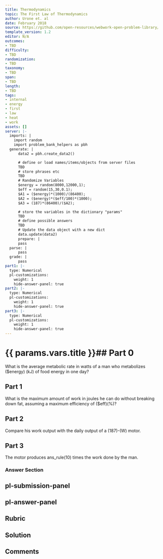 ```yaml
---
title: Thermodynamics
topic: The First Law of Thermodynamics
author: Urone et. al
date: February 2018
source: https://github.com/open-resources/webwork-open-problem-library/tree/master/Contrib/BrockPhysics/College_Physics_Urone/15.Thermodynamics/The_First_Law_of_Thermodynamics/NU_U17-15-01-007.pg
template_version: 1.2
editor: N/A
outcomes:
- TBD
difficulty:
- TBD
randomization:
- TBD
taxonomy:
- TBD
span:
- TBD
length:
- TBD
tags:
- internal
- energy
- first
- law
- heat
- work
assets: []
server: |-
  imports: |
    import random
    import problem_bank_helpers as pbh
  generate: |
      data2 = pbh.create_data2()

      # define or load names/items/objects from server files
      TBD
      # store phrases etc
      TBD
      # Randomize Variables
      $energy = random(8000,12000,1);
      $eff = random(15,30,0.1);
      $A1 = ($energy)*(1000)/(86400);
      $A2 = ($energy)*($eff/100)*(1000);
      $A3 = (187)*(86400)/($A2);

      # store the variables in the dictionary "params"
      TBD
      # define possible answers
      TBD
      # Update the data object with a new dict
      data.update(data2)
      prepare: |
      pass
  parse: |
      pass
  grade: |
      pass
part1: |-
  type: Numerical
  pl-customizations:
    weight: 1
    hide-answer-panel: true
part2: |-
  type: Numerical
  pl-customizations:
    weight: 1
    hide-answer-panel: true
part3: |-
  type: Numerical
  pl-customizations:
    weight: 1
    hide-answer-panel: true
---
```


# {{ params.vars.title }}## Part 0 
What is the average metabolic rate in watts of a man who metabolizes ($energy) (kJ) of food energy in one day? 
## Part 1 
What is the maximum amount of work in joules he can do without breaking down fat, assuming a maximum efficiency of ($eff)(%)? 
## Part 2 
Compare his work output with the daily output of a (187)-(W) motor. 
## Part 3 
The motor produces ans_rule(10) times the work done by the man. 


### Answer Section 


## pl-submission-panel 


## pl-answer-panel 


## Rubric 


## Solution 


## Comments 


